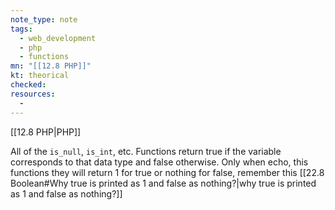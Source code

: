 ```yaml
---
note_type: note
tags:
  - web_development
  - php
  - functions
mn: "[[12.8 PHP]]"
kt: theorical
checked: 
resources:
  - 
---
```

[[12.8 PHP|PHP]]

All of the `is_null`, `is_int`, etc. Functions return true if the variable corresponds to that data type and false otherwise. Only when echo, this functions they will return 1 for true or nothing for false, remember this [[22.8 Boolean#Why true is printed as 1 and false as nothing?|why true is printed as 1 and false as nothing?]]



